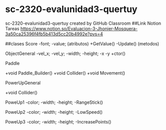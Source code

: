 # sc-2320-evalunidad3-quertuy
sc-2320-evalunidad3-quertuy created by GitHub Classroom
##Link Notion Tareas
https://www.notion.so/Evaluacion-3-Jhonier-Mosquera-3a50ca25396f4fb5b413d5cc20b4992e?pvs=4








##clases
Score
-font; -value; (atributos)
+GetValue() -Update() (metodos)

ObjectGeneral
-vel_x; -vel_y; -width; -height; -x -y
+ctor()

Paddle

+void Paddle_Builder() +void Collider() +void Movement()

PowerUpGeneral

+void Collider()

PoweUp1
-color; -width; -height;
-RangeStick()

PoweUp2
-color; -width; -height;
-LowSpeed()

PoweUp3
-color; -width; -height;
-IncreasePoints()